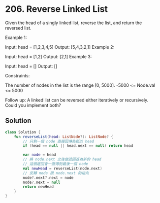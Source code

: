 # 206. Reverse Linked List

Given the head of a singly linked list, reverse the list, and return the reversed list.

 

Example 1:


Input: head = [1,2,3,4,5]
Output: [5,4,3,2,1]
Example 2:


Input: head = [1,2]
Output: [2,1]
Example 3:

Input: head = []
Output: []
 

Constraints:

The number of nodes in the list is the range [0, 5000].
-5000 <= Node.val <= 5000
 

Follow up: A linked list can be reversed either iteratively or recursively. Could you implement both?

## Solution
```kotlin
class Solution {
    fun reverseList(head: ListNode?): ListNode? {
        // 只剩一個 node 直接回傳為新的 head
        if (head == null || head.next == null) return head

        var node = head
        // 將 node.next 之後做遞回返為新的 head
        // 這個遞回會一直傳到最後一個 node
        val newHead = reverseList(node.next)
        // 反轉 node 跟 node.next 的指向
        node?.next?.next = node
        node?.next = null
        return newHead
    }
}
```